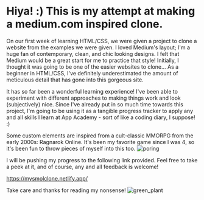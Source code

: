 # Hiya! :) This is my attempt at making a medium.com inspired clone. 
On our first week of learning HTML/CSS, we were given a project to clone a website from the examples we were given.
I loved Medium's layout; I'm a huge fan of contemporary, clean, and chic looking designs. I felt that Medium would be a
great start for me to practice that style! Initially, I thought it was going to be one of the easier websites to clone...
As a beginner in HTML/CSS, I've definitely underestimated the amount of meticulous detail that has gone into this gorgeous site.

It has so far been a wonderful learning experience! I've been able to experiment with different approaches to making things work and 
look (subjectively) nice. Since I've already put in so much time towards this project, I'm going to be  using it as a tangible progress tracker to 
apply any and all skills I learn at App Academy - sort of like a coding diary, I suppose! :) 

Some custom elements are inspired from a cult-classic MMORPG from the early 2000s: Ragnarok Online. It's been my favorite game since I was 4, so it's 
been fun to throw pieces of myself into this too.  ![poring](https://user-images.githubusercontent.com/94583385/166119032-8a5bb748-5803-4bd6-b276-466cb0a0a636.gif)





I will be pushing my progress to the following link provided. Feel free to take a peek at it, and of course, any and all feedback is welcome!

https://mysmolclone.netlify.app/

Take care and thanks for reading my nonsense!    ![green_plant](https://user-images.githubusercontent.com/94583385/166119091-c55f98a0-fdb2-4874-bfa6-e4f78ddbbb5b.gif)
